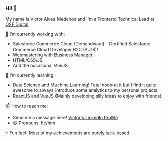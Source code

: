 ### Hi! 👋
My name is Victor Alves Medeiros and I'm a Frontend Technical Lead at [OSF Digital](https://osf.digital/).

🔭 I’m currently working with:
- Salesforce Commerce Cloud (Demandware) - Certified Salesforce Commerce Cloud Developer B2C (SU18)!
- Webmastering with Business Manager.
- HTML/CSS/JS.
- And the occasional VueJS.

🌱 I’m currently learning:
- Data Science and Machine Learning! Total noob at it but I find it quite awesome to always introduce some analytics to my personal projects.
- ReactJS and VueJS (Mainly developing silly ideas to enjoy with friends).

📫 How to reach me: 
- Send me a message here! [Victor's LinkedIn Profile](https://www.linkedin.com/in/victor-medeiros-623b7711a/?locale=en_US)
- 😄 Pronouns: he/him

⚡ Fun fact: Most of my achievements are purely luck-based.
